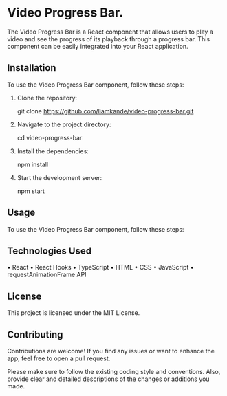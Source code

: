 # Video Progress Bar.

The Video Progress Bar is a React component that allows users to play a video and see the progress of its playback
through a progress bar. This component can be easily integrated into your React application.

## Installation

To use the Video Progress Bar component, follow these steps:

1. Clone the repository:

   git clone https://github.com/liamkande/video-progress-bar.git

2. Navigate to the project directory:

   cd video-progress-bar

3. Install the dependencies:

   npm install

4. Start the development server:

   npm start

## Usage

To use the Video Progress Bar component, follow these steps:

## Technologies Used

• React • React Hooks • TypeScript • HTML • CSS • JavaScript • requestAnimationFrame API

## License

This project is licensed under the MIT License.

## Contributing

Contributions are welcome! If you find any issues or want to enhance the app, feel free to open a pull request.

Please make sure to follow the existing coding style and conventions. Also, provide clear and detailed descriptions of
the changes or additions you made.

